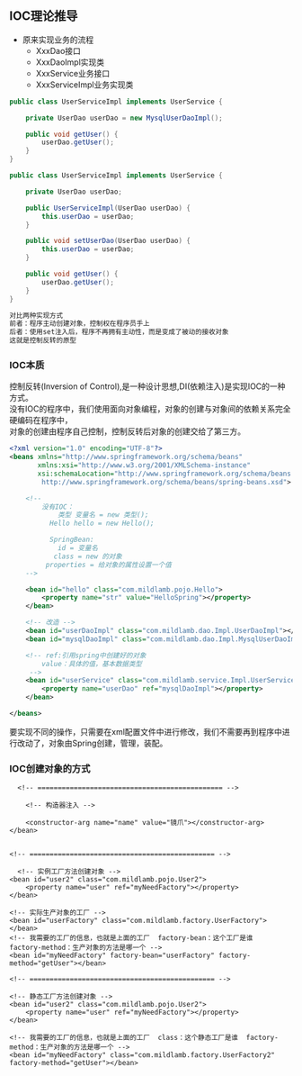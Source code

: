 ## IOC理论推导
- 原来实现业务的流程
  - XxxDao接口
  - XxxDaoImpl实现类
  - XxxService业务接口
  - XxxServiceImpl业务实现类

```java
public class UserServiceImpl implements UserService {

    private UserDao userDao = new MysqlUserDaoImpl();

    public void getUser() {
        userDao.getUser();
    }
}
```
```java
public class UserServiceImpl implements UserService {

    private UserDao userDao;

    public UserServiceImpl(UserDao userDao) {
        this.userDao = userDao;
    }

    public void setUserDao(UserDao userDao) {
        this.userDao = userDao;
    }

    public void getUser() {
        userDao.getUser();
    }
}
```
```bash
对比两种实现方式
前者：程序主动创建对象，控制权在程序员手上
后者：使用set注入后，程序不再拥有主动性，而是变成了被动的接收对象
这就是控制反转的原型
```

### IOC本质
控制反转(Inversion of Control),是一种设计思想,DI(依赖注入)是实现IOC的一种方式。  
没有IOC的程序中，我们使用面向对象编程，对象的创建与对象间的依赖关系完全硬编码在程序中，  
对象的创建由程序自己控制，控制反转后对象的创建交给了第三方。  

```xml
<?xml version="1.0" encoding="UTF-8"?>
<beans xmlns="http://www.springframework.org/schema/beans"
       xmlns:xsi="http://www.w3.org/2001/XMLSchema-instance"
       xsi:schemaLocation="http://www.springframework.org/schema/beans
        http://www.springframework.org/schema/beans/spring-beans.xsd">

    <!--
        没有IOC：
            类型 变量名 = new 类型();
          Hello hello = new Hello();

          SpringBean:
            id = 变量名
           class = new 的对象
         properties = 给对象的属性设置一个值
    -->

    <bean id="hello" class="com.mildlamb.pojo.Hello">
        <property name="str" value="HelloSpring"></property>
    </bean>

    <!-- 改造 -->
    <bean id="userDaoImpl" class="com.mildlamb.dao.Impl.UserDaoImpl"></bean>
    <bean id="mysqlDaoImpl" class="com.mildlamb.dao.Impl.MysqlUserDaoImpl"></bean>

    <!-- ref:引用spring中创建好的对象
        value：具体的值，基本数据类型
     -->
    <bean id="userService" class="com.mildlamb.service.Impl.UserServiceImpl">
        <property name="userDao" ref="mysqlDaoImpl"></property>
    </bean>

</beans>
```
要实现不同的操作，只需要在xml配置文件中进行修改，我们不需要再到程序中进行改动了，对象由Spring创建，管理，装配。

### IOC创建对象的方式
<?xml version="1.0" encoding="UTF-8"?>
<beans xmlns="http://www.springframework.org/schema/beans"
       xmlns:xsi="http://www.w3.org/2001/XMLSchema-instance"
       xsi:schemaLocation="http://www.springframework.org/schema/beans
        http://www.springframework.org/schema/beans/spring-beans.xsd">
    <bean id="user" class="com.mildlamb.pojo.User">
        <!-- set方法注入 -->
<!--        <property name="name" value="千珏"></property>-->
      
      <!-- ============================================== -->

        <!-- 构造器注入 -->
<!--        <constructor-arg index="0" value="永猎双子"></constructor-arg>-->

        <constructor-arg name="name" value="镜爪"></constructor-arg>
    </bean>
  
  
    <!-- ============================================== -->
  
      <!-- 实例工厂方法创建对象 -->
    <bean id="user2" class="com.mildlamb.pojo.User2">
        <property name="user" ref="myNeedFactory"></property>
    </bean>

    <!-- 实际生产对象的工厂 -->
    <bean id="userFactory" class="com.mildlamb.factory.UserFactory"></bean>
    <!-- 我需要的工厂的信息，也就是上面的工厂  factory-bean：这个工厂是谁  factory-method：生产对象的方法是哪一个 -->
    <bean id="myNeedFactory" factory-bean="userFactory" factory-method="getUser"></bean>

    <!-- ============================================== -->

    <!-- 静态工厂方法创建对象 -->
    <bean id="user2" class="com.mildlamb.pojo.User2">
        <property name="user" ref="myNeedFactory"></property>
    </bean>
    
    <!-- 我需要的工厂的信息，也就是上面的工厂  class：这个静态工厂是谁  factory-method：生产对象的方法是哪一个 -->
    <bean id="myNeedFactory" class="com.mildlamb.factory.UserFactory2" factory-method="getUser"></bean>
</beans>
